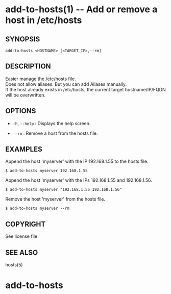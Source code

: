 add-to-hosts(1) -- Add or remove a host in /etc/hosts
=============================================

## SYNOPSIS

`add-to-hosts <HOSTNAME> [<TARGET_IP>,--rm]`

## DESCRIPTION

Easier manage the /etc/hosts file.  
Does not allow aliases. But you can add Aliases manually.  
If the host already exists in /etc/hosts, the current target hostname/IP/FQDN
will be overwritten.

## OPTIONS

* `-h`, `--help` :
  Displays the help screen.

* `--rm` :
  Remove a host from the hosts file.

## EXAMPLES

Append the host 'myserver' with the IP 192.168.1.55 to the hosts file.

    $ add-to-hosts myserver 192.168.1.55

Append the host 'myserver' with the IPs 192.168.1.55 and 192.168.1.56.

    $ add-to-hosts myserver "192.168.1.55 192.168.1.56"

Remove the host 'myserver' from the hosts file.

    $ add-to-hosts myserver --rm

## COPYRIGHT

See license file

## SEE ALSO

hosts(5)
# add-to-hosts
